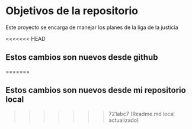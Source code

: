 # Objetivos de la repositorio

Este proyecto se encarga de manejar los planes de la liga de la justicia

<<<<<<< HEAD
## Estos cambios son nuevos desde github 
=======
## Estos cambios son nuevos desde mi repositorio local
>>>>>>> 721abc7 (Readme.md local actualizado)

